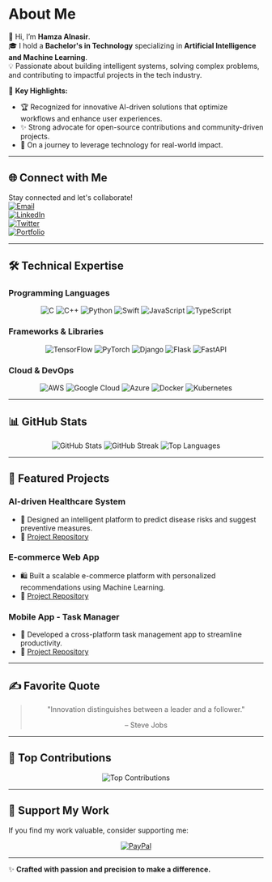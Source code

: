 # About Me
👋 Hi, I’m **Hamza Alnasir**.  
🎓 I hold a **Bachelor's in Technology** specializing in **Artificial Intelligence and Machine Learning**.  
💡 Passionate about building intelligent systems, solving complex problems, and contributing to impactful projects in the tech industry.  

🌟 **Key Highlights:**  
- 🏆 Recognized for innovative AI-driven solutions that optimize workflows and enhance user experiences.  
- ✨ Strong advocate for open-source contributions and community-driven projects.  
- 🚀 On a journey to leverage technology for real-world impact.

---

## 🌐 Connect with Me
Stay connected and let's collaborate!  
[![Email](https://img.shields.io/badge/Email-D14836?logo=gmail&logoColor=white)](mailto:hamzaalnasir7@gmail.com)  
[![LinkedIn](https://img.shields.io/badge/LinkedIn-0077B5?logo=linkedin&logoColor=white)](https://linkedin.com/in/yourprofile)  
[![Twitter](https://img.shields.io/badge/Twitter-1DA1F2?logo=twitter&logoColor=white)](https://twitter.com/yourprofile)  
[![Portfolio](https://img.shields.io/badge/Portfolio-000000?logo=behance&logoColor=white)](https://yourportfolio.com)

---

## 🛠️ Technical Expertise
### Programming Languages
<div align="center">
  <img src="https://img.shields.io/badge/c-%2300599C.svg?style=flat&logo=c&logoColor=white" alt="C" />
  <img src="https://img.shields.io/badge/c++-%2300599C.svg?style=flat&logo=c%2B%2B&logoColor=white" alt="C++" />
  <img src="https://img.shields.io/badge/python-3670A0?style=flat&logo=python&logoColor=ffdd54" alt="Python" />
  <img src="https://img.shields.io/badge/swift-F54A2A?style=flat&logo=swift&logoColor=white" alt="Swift" />
  <img src="https://img.shields.io/badge/javascript-%23323330.svg?style=flat&logo=javascript&logoColor=%23F7DF1E" alt="JavaScript" />
  <img src="https://img.shields.io/badge/typescript-%23007ACC.svg?style=flat&logo=typescript&logoColor=white" alt="TypeScript" />
</div>

### Frameworks & Libraries
<div align="center">
  <img src="https://img.shields.io/badge/TensorFlow-%23FF6F00.svg?style=flat&logo=TensorFlow&logoColor=white" alt="TensorFlow" />
  <img src="https://img.shields.io/badge/PyTorch-%23EE4C2C.svg?style=flat&logo=PyTorch&logoColor=white" alt="PyTorch" />
  <img src="https://img.shields.io/badge/django-%23092E20.svg?style=flat&logo=django&logoColor=white" alt="Django" />
  <img src="https://img.shields.io/badge/flask-%23000.svg?style=flat&logo=flask&logoColor=white" alt="Flask" />
  <img src="https://img.shields.io/badge/FastAPI-005571?style=flat&logo=fastapi" alt="FastAPI" />
</div>

### Cloud & DevOps
<div align="center">
  <img src="https://img.shields.io/badge/AWS-%23FF9900.svg?style=flat&logo=amazon-aws&logoColor=white" alt="AWS" />
  <img src="https://img.shields.io/badge/GoogleCloud-%234285F4.svg?style=flat&logo=google-cloud&logoColor=white" alt="Google Cloud" />
  <img src="https://img.shields.io/badge/azure-%230072C6.svg?style=flat&logo=microsoftazure&logoColor=white" alt="Azure" />
  <img src="https://img.shields.io/badge/docker-%230db7ed.svg?style=flat&logo=docker&logoColor=white" alt="Docker" />
  <img src="https://img.shields.io/badge/kubernetes-%23326ce5.svg?style=flat&logo=kubernetes&logoColor=white" alt="Kubernetes" />
</div>

---

## 📊 GitHub Stats
<div align="center">
  <img src="https://github-readme-stats.vercel.app/api?username=HamzaAlnasir&theme=radical&hide_border=false&include_all_commits=true&count_private=true" alt="GitHub Stats" />
  <img src="https://github-readme-streak-stats.herokuapp.com/?user=HamzaAlnasir&theme=radical&hide_border=false" alt="GitHub Streak" />
  <img src="https://github-readme-stats.vercel.app/api/top-langs/?username=HamzaAlnasir&theme=radical&hide_border=false&include_all_commits=true&count_private=true&layout=compact" alt="Top Languages" />
</div>

---

## 🎯 Featured Projects
### **AI-driven Healthcare System**
- 🏥 Designed an intelligent platform to predict disease risks and suggest preventive measures.  
- 🔗 [Project Repository](https://github.com/HamzaAlnasir/AI-Healthcare-System)

### **E-commerce Web App**
- 🛍️ Built a scalable e-commerce platform with personalized recommendations using Machine Learning.  
- 🔗 [Project Repository](https://github.com/HamzaAlnasir/Ecommerce-Web-App)  

### **Mobile App - Task Manager**
- 📱 Developed a cross-platform task management app to streamline productivity.  
- 🔗 [Project Repository](https://github.com/HamzaAlnasir/TaskManager-MobileApp)

---

## ✍️ Favorite Quote
<div align="center">
  <blockquote>
    <p>"Innovation distinguishes between a leader and a follower."</p>
    <footer>– Steve Jobs</footer>
  </blockquote>
</div>

---

## 🚀 Top Contributions
<div align="center">
  <img src="https://github-contributor-stats.vercel.app/api?username=HamzaAlnasir&limit=5&theme=radical&combine_all_yearly_contributions=true" alt="Top Contributions" />
</div>

---

## 🙌 Support My Work
If you find my work valuable, consider supporting me:  
<div align="center">
  <a href="https://paypal.me/alnasirhamza-1@oksbi">
    <img src="https://img.shields.io/badge/PayPal-00457C?style=for-the-badge&logo=paypal&logoColor=white" alt="PayPal" />
  </a>
</div>

---

✨ **Crafted with passion and precision to make a difference.**